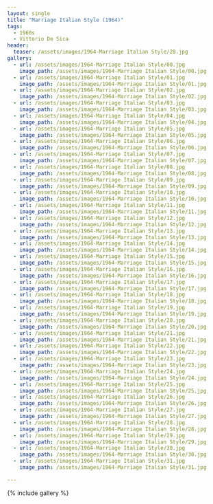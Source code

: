 ```yaml
---
layout: single
title: "Marriage Italian Style (1964)"
tags:
  - 1960s 
  - Vittorio De Sica
header:
  teaser: /assets/images/1964-Marriage Italian Style/28.jpg
gallery:
  - url: /assets/images/1964-Marriage Italian Style/00.jpg
    image_path: /assets/images/1964-Marriage Italian Style/00.jpg  
  - url: /assets/images/1964-Marriage Italian Style/01.jpg
    image_path: /assets/images/1964-Marriage Italian Style/01.jpg
  - url: /assets/images/1964-Marriage Italian Style/02.jpg
    image_path: /assets/images/1964-Marriage Italian Style/02.jpg
  - url: /assets/images/1964-Marriage Italian Style/03.jpg
    image_path: /assets/images/1964-Marriage Italian Style/03.jpg
  - url: /assets/images/1964-Marriage Italian Style/04.jpg
    image_path: /assets/images/1964-Marriage Italian Style/04.jpg
  - url: /assets/images/1964-Marriage Italian Style/05.jpg
    image_path: /assets/images/1964-Marriage Italian Style/05.jpg
  - url: /assets/images/1964-Marriage Italian Style/06.jpg
    image_path: /assets/images/1964-Marriage Italian Style/06.jpg
  - url: /assets/images/1964-Marriage Italian Style/07.jpg
    image_path: /assets/images/1964-Marriage Italian Style/07.jpg
  - url: /assets/images/1964-Marriage Italian Style/08.jpg
    image_path: /assets/images/1964-Marriage Italian Style/08.jpg
  - url: /assets/images/1964-Marriage Italian Style/09.jpg
    image_path: /assets/images/1964-Marriage Italian Style/09.jpg
  - url: /assets/images/1964-Marriage Italian Style/10.jpg
    image_path: /assets/images/1964-Marriage Italian Style/10.jpg
  - url: /assets/images/1964-Marriage Italian Style/11.jpg
    image_path: /assets/images/1964-Marriage Italian Style/11.jpg
  - url: /assets/images/1964-Marriage Italian Style/12.jpg
    image_path: /assets/images/1964-Marriage Italian Style/12.jpg
  - url: /assets/images/1964-Marriage Italian Style/13.jpg
    image_path: /assets/images/1964-Marriage Italian Style/13.jpg
  - url: /assets/images/1964-Marriage Italian Style/14.jpg
    image_path: /assets/images/1964-Marriage Italian Style/14.jpg
  - url: /assets/images/1964-Marriage Italian Style/15.jpg
    image_path: /assets/images/1964-Marriage Italian Style/15.jpg
  - url: /assets/images/1964-Marriage Italian Style/16.jpg
    image_path: /assets/images/1964-Marriage Italian Style/16.jpg
  - url: /assets/images/1964-Marriage Italian Style/17.jpg
    image_path: /assets/images/1964-Marriage Italian Style/17.jpg
  - url: /assets/images/1964-Marriage Italian Style/18.jpg
    image_path: /assets/images/1964-Marriage Italian Style/18.jpg
  - url: /assets/images/1964-Marriage Italian Style/19.jpg
    image_path: /assets/images/1964-Marriage Italian Style/19.jpg
  - url: /assets/images/1964-Marriage Italian Style/20.jpg
    image_path: /assets/images/1964-Marriage Italian Style/20.jpg
  - url: /assets/images/1964-Marriage Italian Style/21.jpg
    image_path: /assets/images/1964-Marriage Italian Style/21.jpg
  - url: /assets/images/1964-Marriage Italian Style/22.jpg
    image_path: /assets/images/1964-Marriage Italian Style/22.jpg
  - url: /assets/images/1964-Marriage Italian Style/23.jpg
    image_path: /assets/images/1964-Marriage Italian Style/23.jpg
  - url: /assets/images/1964-Marriage Italian Style/24.jpg
    image_path: /assets/images/1964-Marriage Italian Style/24.jpg
  - url: /assets/images/1964-Marriage Italian Style/25.jpg
    image_path: /assets/images/1964-Marriage Italian Style/25.jpg
  - url: /assets/images/1964-Marriage Italian Style/26.jpg
    image_path: /assets/images/1964-Marriage Italian Style/26.jpg
  - url: /assets/images/1964-Marriage Italian Style/27.jpg
    image_path: /assets/images/1964-Marriage Italian Style/27.jpg
  - url: /assets/images/1964-Marriage Italian Style/28.jpg
    image_path: /assets/images/1964-Marriage Italian Style/28.jpg
  - url: /assets/images/1964-Marriage Italian Style/29.jpg
    image_path: /assets/images/1964-Marriage Italian Style/29.jpg
  - url: /assets/images/1964-Marriage Italian Style/30.jpg
    image_path: /assets/images/1964-Marriage Italian Style/30.jpg
  - url: /assets/images/1964-Marriage Italian Style/31.jpg
    image_path: /assets/images/1964-Marriage Italian Style/31.jpg

---
```

{% include gallery %}
